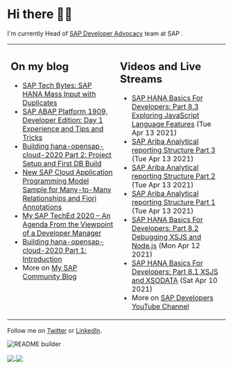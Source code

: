 
# Hi there 👋🏼

I'm currently Head of [SAP Developer Advocacy](https://developers.sap.com/) team at SAP .

<table><tr><td valign="top" width="50%">
 
## On my blog
- [SAP Tech Bytes: SAP HANA Mass Input with Duplicates](https://blogs.sap.com/?p=1300544) 
- [SAP ABAP Platform 1909, Developer Edition: Day 1 Experience and Tips and Tricks](https://blogs.sap.com/?p=1278655) 
- [Building hana-opensap-cloud-2020 Part 2: Project Setup and First DB Build](https://blogs.sap.com/?p=1258763) 
- [New SAP Cloud Application Programming Model Sample for Many-to-Many Relationships and Fiori Annotations](https://blogs.sap.com/?p=1244336) 
- [My SAP TechEd 2020 – An Agenda From the Viewpoint of a Developer Manager](https://blogs.sap.com/2020/11/13/my-sap-teched-2020-an-agenda-from-the-viewpoint-of-a-developer-manager/) 
- [Building hana-opensap-cloud-2020 Part 1: Introduction](https://blogs.sap.com/?p=1219900) 
- More on [My SAP Community Blog](https://people.sap.com/thomas.jung#content:blogposts)
</td>
  
<td valign="top" width="50%">
  
## Videos and Live Streams
- [SAP HANA Basics For Developers: Part 8.3 Exploring JavaScript Language Features](https://www.youtube.com/watch?v=U8kD0IAEXzc) (Tue Apr 13 2021)
- [SAP Ariba Analytical reporting Structure Part 3](https://www.youtube.com/watch?v=wrxykKSxk5E) (Tue Apr 13 2021)
- [SAP Ariba Analytical reporting Structure Part 2](https://www.youtube.com/watch?v=HtGWp0kgPE0) (Tue Apr 13 2021)
- [SAP Ariba Analytical reporting Structure Part 1](https://www.youtube.com/watch?v=0rv0z2UIqMM) (Tue Apr 13 2021)
- [SAP HANA Basics For Developers: Part 8.2 Debugging XSJS and Node.js](https://www.youtube.com/watch?v=3xjQObWgXfI) (Mon Apr 12 2021)
- [SAP HANA Basics For Developers: Part 8.1 XSJS and XSODATA](https://www.youtube.com/watch?v=0md3wyOQ59g) (Sat Apr 10 2021)
- More on [SAP Developers YouTube Channel](https://www.youtube.com/channel/UCNfmelKDrvRmjYwSi9yvrMg)
</td></tr></table>

Follow me on [Twitter](https://twitter.com/thomas_jung) or [LinkedIn](https://www.linkedin.com/in/thomasjungsap/).

![README builder](https://github.com/jung-thomas/jung-thomas/workflows/README%20builder/badge.svg)

<a href="https://github.com/anuraghazra/github-readme-stats">
  <img align="center" src="https://github-readme-stats.vercel.app/api?username=jung-thomas&count_private=true&show_icons=true&theme=dark" />
</a>
<a href="https://github.com/anuraghazra/github-readme-stats">
  <img align="center" src="https://github-readme-stats.vercel.app/api/top-langs/?username=jung-thomas&show_icons=true&theme=dark" />
</a>


